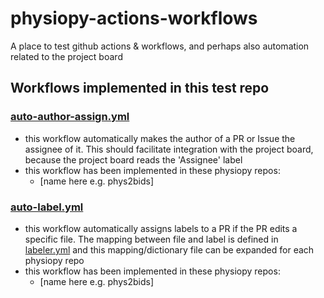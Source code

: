 # physiopy-actions-workflows
A place to test github actions & workflows, and perhaps also automation related to the project board 

## Workflows implemented in this test repo
<!-- Some workflows exist in the physiopy repos that are not listed here -->

### [auto-author-assign.yml](.github/workflows/auto-author-assign.yml) 
- this workflow automatically makes the author of a PR or Issue the assignee of it. This should facilitate integration with the project board, because the project board reads the 'Assignee' label
- this workflow has been implemented in these physiopy repos:
   - [name here e.g. phys2bids]

### [auto-label.yml](.github/workflows/auto-label.yml) 
- this workflow automatically assigns labels to a PR if the PR edits a specific file. The mapping between file and label is defined in [labeler.yml](.github/labeler.yml) and this mapping/dictionary file can be expanded for each physiopy repo 
- this workflow has been implemented in these physiopy repos:
   - [name here e.g. phys2bids]
